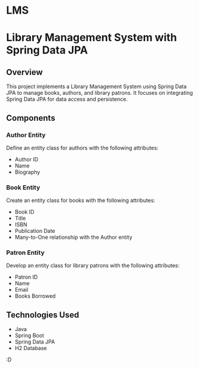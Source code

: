 # LMS  
# Library Management System with Spring Data JPA

## Overview

This project implements a Library Management System using Spring Data JPA to manage books, authors, and library patrons. It focuses on integrating Spring Data JPA for data access and persistence.

## Components

### Author Entity

Define an entity class for authors with the following attributes:

- Author ID
- Name
- Biography

### Book Entity

Create an entity class for books with the following attributes:

- Book ID
- Title
- ISBN
- Publication Date
- Many-to-One relationship with the Author entity

### Patron Entity

Develop an entity class for library patrons with the following attributes:

- Patron ID
- Name
- Email
- Books Borrowed

## Technologies Used

- Java
- Spring Boot
- Spring Data JPA
- H2 Database

:D


